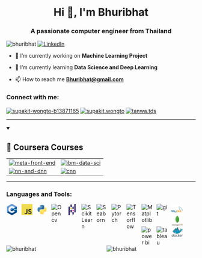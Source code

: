 <!-- ![MasterHead](https://media3.giphy.com/media/qgQUggAC3Pfv687qPC/giphy.gif?cid=790b76114c4f88de8404cc952084c621f491601da9505fda&rid=giphy.gif&ct=g) -->
<h1 align="center">Hi 👋, I'm Bhuribhat</h1>
<h3 align="center">A passionate computer engineer from Thailand</h3>
<!-- <img align="right" alt="Coding" width="400" src="https://media3.giphy.com/media/qgQUggAC3Pfv687qPC/giphy.gif?cid=790b76114c4f88de8404cc952084c621f491601da9505fda&rid=giphy.gif&ct=g"> -->


<p align="left"> 
  <img src="https://komarev.com/ghpvc/?username=bhuribhat&label=Profile%20views&color=0e75b6&style=flat" alt="bhuribhat" /> 
  <a href = "https://www.linkedin.com/in/bhuribhat-ratanasanguanvongs/"><img src="https://img.shields.io/badge/Bhuribhat-%230A66C2.svg?style=plastic&logo=linkedin&logoColor=white" alt="LinkedIn"/></a>
</p>

- 🔭 I’m currently working on **Machine Learning Project**

- 🌱 I’m currently learning **Data Science and Deep Learning**

- 📫 How to reach me **Bhuribhat@gmail.com**

<h3 align="left">Connect with me:</h3>
<p align="left">
<a href="https://www.linkedin.com/in/bhuribhat-ratanasanguanvongs/5" target="blank"><img align="center" src="https://raw.githubusercontent.com/rahuldkjain/github-profile-readme-generator/master/src/images/icons/Social/linked-in-alt.svg" alt="supakit-wongto-b13871165" height="30" width="40" /></a>
<a href="https://www.facebook.com/bhuribhat.ratana/" target="blank"><img align="center" src="https://raw.githubusercontent.com/rahuldkjain/github-profile-readme-generator/master/src/images/icons/Social/facebook.svg" alt="supakit.wongto" height="30" width="40" /></a>
<a href="https://instagram.com/pooh.bhr" target="blank"><img align="center" src="https://raw.githubusercontent.com/rahuldkjain/github-profile-readme-generator/master/src/images/icons/Social/instagram.svg" alt="tanwa.tds" height="30" width="40" /></a>
</p>

---

<details open> 
  <summary><h2>📘 Coursera Courses</h2></summary>

  <table>
    <tr>
      <td><a href="https://github.com/Bhuribhat/Meta-Front-End-Developer"><img style="display:block;" width="100%" height="100%" src="https://github-readme-stats.vercel.app/api/pin/?username=Bhuribhat&repo=Meta-Front-End-Developer&theme=react&bg_color=1F222E&title_color=F85D7F&hide_border=true&icon_color=F8D866&show_icons=false" alt="meta-front-end"></a></td>
      <td><a href="https://github.com/Bhuribhat/IBM-Data-Science"><img style="display:block;" width="100%" height="100%" src="https://github-readme-stats.vercel.app/api/pin/?username=Bhuribhat&repo=IBM-Data-Science&theme=react&bg_color=1F222E&title_color=F85D7F&hide_border=true&icon_color=F8D866&show_icons=false" alt="ibm-data-sci"></a></td>
    </tr>
    <tr>
      <td><a href="https://github.com/Bhuribhat/Neural-Networks-and-Deep-Learning"><img style="display:block;" width="100%" height="100%" src="https://github-readme-stats.vercel.app/api/pin/?username=Bhuribhat&repo=Neural-Networks-and-Deep-Learning&theme=react&bg_color=1F222E&title_color=F85D7F&hide_border=true&icon_color=F8D866&show_icons=false" alt="nn-and-dnn"></a></td>
      <td><a href="https://github.com/Bhuribhat/Convolution-Neural-Network"><img style="display:block;" width="100%" height="100%" src="https://github-readme-stats.vercel.app/api/pin/?username=Bhuribhat&repo=Convolution-Neural-Network&theme=react&bg_color=1F222E&title_color=F85D7F&hide_border=true&icon_color=F8D866&show_icons=false" alt="cnn"></a></td>
    </tr>
  </table>

</details>

---

<h3 align="left">Languages and Tools:</h3>
<img align="left" alt="cplusplus"   width="30px" style="padding-right:10px;" src="https://raw.githubusercontent.com/devicons/devicon/master/icons/cplusplus/cplusplus-original.svg"/>
<img align="left" alt="javascript"  width="30px" style="padding-right:10px;" src="https://raw.githubusercontent.com/devicons/devicon/master/icons/javascript/javascript-original.svg"/>
<img align="left" alt="Python"      width="30px" style="padding-right:10px;" src="https://raw.githubusercontent.com/devicons/devicon/master/icons/python/python-original.svg"/>
<img align="left" alt="Opencv"      width="30px" style="padding-right:10px;" src="https://www.vectorlogo.zone/logos/opencv/opencv-icon.svg" />
<img align="left" alt="Pandas"      width="30px" style="padding-right:10px;" src="https://raw.githubusercontent.com/devicons/devicon/2ae2a900d2f041da66e950e4d48052658d850630/icons/pandas/pandas-original.svg" />
<img align="left" alt="ScikitLearn" width="30px" style="padding-right:10px;" src="https://upload.wikimedia.org/wikipedia/commons/0/05/Scikit_learn_logo_small.svg" />
<img align="left" alt="Seaborn"     width="30px" style="padding-right:10px;" src="https://seaborn.pydata.org/_images/logo-mark-lightbg.svg" />
<img align="left" alt="Pytorch"     width="30px" style="padding-right:10px;" src="https://www.vectorlogo.zone/logos/pytorch/pytorch-icon.svg" />
<img align="left" alt="Tensorflow"  width="30px" style="padding-right:10px;" src="https://www.vectorlogo.zone/logos/tensorflow/tensorflow-icon.svg" />
<img align="left" alt="Matplotlib"  width="30px" style="padding-right:10px;" src="https://upload.wikimedia.org/wikipedia/commons/thumb/0/01/Created_with_Matplotlib-logo.svg/1024px-Created_with_Matplotlib-logo.svg.png" />
<!-- <img align="left" alt="Numpy"       width="30px" style="padding-right:10px;" src="https://seeklogo.com/images/N/numpy-logo-479C24EC79-seeklogo.com.png" /> -->
<img align="left" alt="git"         width="30px" style="padding-right:10px;" src="https://www.vectorlogo.zone/logos/git-scm/git-scm-icon.svg"/> 
<img align="left" alt="mySQL"       width="30px" style="padding-right:10px;" src="https://raw.githubusercontent.com/devicons/devicon/master/icons/mysql/mysql-original-wordmark.svg" />
<img align="left" alt="MongoDB"     width="30px" style="padding-right:10px;" src="https://raw.githubusercontent.com/devicons/devicon/master/icons/mongodb/mongodb-original-wordmark.svg" />
<img align="left" alt="power bi"    width="30px" style="padding-right:10px;" src="https://logos-world.net/wp-content/uploads/2022/02/Microsoft-Power-BI-Symbol.png" />
<img align="left" alt="tableau"     width="30px" style="padding-right:10px;" src="https://logos-world.net/wp-content/uploads/2021/10/Tableau-Emblem.png" />
<img align="left" alt="docker"      width="30px" style="padding-right:10px;" src="https://raw.githubusercontent.com/devicons/devicon/master/icons/docker/docker-original-wordmark.svg" />
<br />

#

<div>
  <img align="left" width="47%" src="https://github-readme-stats.vercel.app/api?username=bhuribhat&show_icons=true&locale=en&theme=tokyonight" alt="bhuribhat" />
  <img align="right" width="47%" src="https://github-readme-streak-stats.herokuapp.com/?user=bhuribhat&&theme=tokyonight" alt="bhuribhat" />
</div>

<!-- <p><img align="right" src="https://github-readme-stats.vercel.app/api/top-langs?username=bhuribhat&show_icons=true&locale=en&layout=compact&theme=tokyonight" alt="bhuribhat" /></p> -->
